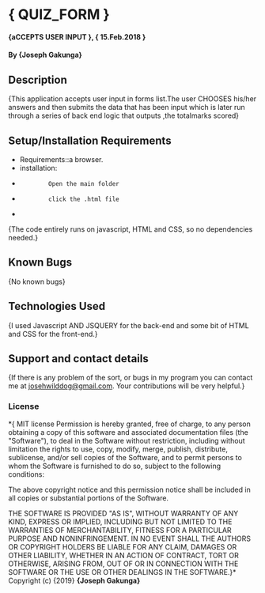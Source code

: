 # { QUIZ_FORM }
#### {aCCEPTS USER INPUT }, { 15.Feb.2018 }
#### By **{Joseph Gakunga}**
## Description
{This application accepts user input in forms list.The user CHOOSES his/her answers and then submits the data that has been input which is later run through a series of back end logic that outputs ,the totalmarks scored}
## Setup/Installation Requirements
* Requirements::a browser.
* installation:
*             Open the main folder
*             click the .html file
*
{The code entirely runs on javascript, HTML and CSS, so no dependencies needed.}

## Known Bugs
{No known bugs}
## Technologies Used
{I used Javascript AND JSQUERY for the back-end and some bit of HTML and CSS for the front-end.}
## Support and contact details
{If there is any problem of the sort, or bugs in my program you can contact me at josehwilddog@gmail.com. Your contributions will be very helpful.}
### License
*{ MIT license
  Permission is hereby granted, free of charge, to any person obtaining a copy of this software and associated documentation files (the "Software"), to deal in the Software without restriction, including without limitation the rights to use, copy, modify, merge, publish, distribute, sublicense, and/or sell copies of the Software, and to permit persons to whom the Software is furnished to do so, subject to the following conditions:

The above copyright notice and this permission notice shall be included in all copies or substantial portions of the Software.

THE SOFTWARE IS PROVIDED "AS IS", WITHOUT WARRANTY OF ANY KIND, EXPRESS OR IMPLIED, INCLUDING BUT NOT LIMITED TO THE WARRANTIES OF MERCHANTABILITY, FITNESS FOR A PARTICULAR PURPOSE AND NONINFRINGEMENT. IN NO EVENT SHALL THE AUTHORS OR COPYRIGHT HOLDERS BE LIABLE FOR ANY CLAIM, DAMAGES OR OTHER LIABILITY, WHETHER IN AN ACTION OF CONTRACT, TORT OR OTHERWISE, ARISING FROM, OUT OF OR IN CONNECTION WITH THE SOFTWARE OR THE USE OR OTHER DEALINGS IN THE SOFTWARE.}*
Copyright (c) {2019} **{Joseph Gakunga}**
